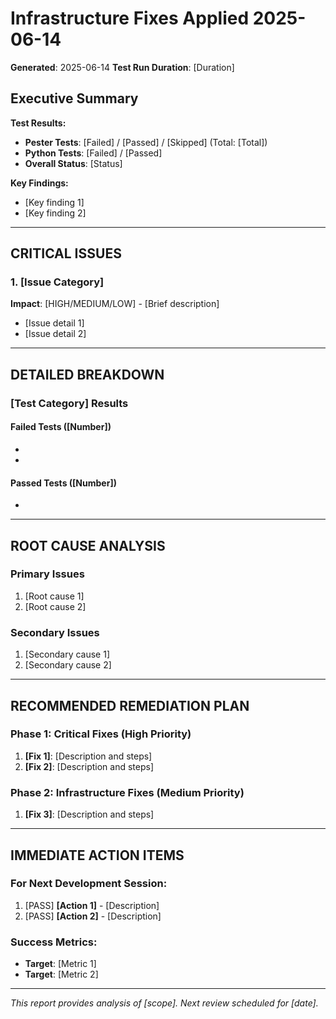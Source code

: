 # Infrastructure Fixes Applied 2025-06-14
**Generated**: 2025-06-14
**Test Run Duration**: [Duration]

## Executive Summary

**Test Results:**
- **Pester Tests**: [Failed] / [Passed] / [Skipped] (Total: [Total])
- **Python Tests**: [Failed] / [Passed]
- **Overall Status**: [Status]

**Key Findings:**
- [Key finding 1]
- [Key finding 2]

---

## CRITICAL ISSUES

### 1. [Issue Category]
**Impact**: [HIGH/MEDIUM/LOW] - [Brief description]
- [Issue detail 1]
- [Issue detail 2]

---

## DETAILED BREAKDOWN

### [Test Category] Results

#### Failed Tests ([Number])
- [Failure category 1]: [Details]
- [Failure category 2]: [Details]

#### Passed Tests ([Number])
- [Success category 1]: [Details]

---

## ROOT CAUSE ANALYSIS

### Primary Issues
1. [Root cause 1]
2. [Root cause 2]

### Secondary Issues
1. [Secondary cause 1]
2. [Secondary cause 2]

---

## RECOMMENDED REMEDIATION PLAN

### Phase 1: Critical Fixes (High Priority)
1. **[Fix 1]**: [Description and steps]
2. **[Fix 2]**: [Description and steps]

### Phase 2: Infrastructure Fixes (Medium Priority)
1. **[Fix 3]**: [Description and steps]

---

## IMMEDIATE ACTION ITEMS

### For Next Development Session:
1. [PASS] **[Action 1]** - [Description]
2. [PASS] **[Action 2]** - [Description]

### Success Metrics:
- **Target**: [Metric 1]
- **Target**: [Metric 2]

---

*This report provides analysis of [scope]. Next review scheduled for [date].*
